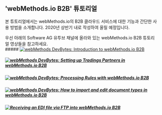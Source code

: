   ## 'webMethods.io B2B' 튜토리얼 
  본 튜토리얼에서는 webMethods.io의 B2B 클라우드 서비스에 대한 기능과 간단한 사용 방법을 소개합니다.  2020년 상반기 내로 작성하여 올릴 예정입니다.  

  우선 아래의 Software AG 유투브 채널에 올라와 있는 webMethods.io B2B 튜토리얼 영상들을 참고하세요.  
    ##### [![webMethods DevBytes: Introduction to webMethods.io B2B](http://img.youtube.com/watch?v=YQVqUheXkI8/0.jpg)](https://www.youtube.com/watch?v=YQVqUheXkI8)  
    
  ##### [![webMethods DevBytes: Setting up Tradings Partners in webMethods.io B2B](http://img.youtube.com/watch?v=KsXSmq2_Flc/0.jpg)](https://www.youtube.com/watch?v=KsXSmq2_Flc)  
  
  ##### [![webMethods DevBytes: Processing Rules with webMethods.io B2B](http://img.youtube.com/watch?v=-VKLR29Q2fQ/0.jpg)](https://www.youtube.com/watch?v=-VKLR29Q2fQ)  
  
  ##### [![webMethods DevBytes: How to import and edit document types in webMethods.io B2B](http://img.youtube.com/watch?v=Sc1kMBj_B8s/0.jpg)](https://www.youtube.com/watch?v=Sc1kMBj_B8s)  
  
  ##### [![Receiving an EDI file via FTP into webMethods.io B2B](http://img.youtube.com/watch?v=eVk8yRJlWGs/0.jpg)](https://www.youtube.com/watch?v=eVk8yRJlWGs)  
  

